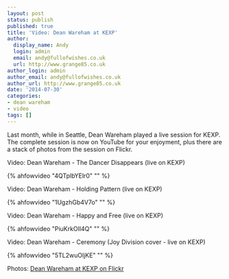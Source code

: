 ```yaml
---
layout: post
status: publish
published: true
title: 'Video: Dean Wareham at KEXP'
author:
  display_name: Andy
  login: admin
  email: andy@fullofwishes.co.uk
  url: http://www.grange85.co.uk
author_login: admin
author_email: andy@fullofwishes.co.uk
author_url: http://www.grange85.co.uk
date: '2014-07-30'
categories:
- dean wareham
- video
tags: []
---
```

<p>Last month, while in Seattle, Dean Wareham played a live session for KEXP. The complete session is now on YouTube for your enjoyment, plus there are a stack of photos from the session on Flickr.</p>
<p>Video: Dean Wareham - The Dancer Disappears (live on KEXP)<br />

{% ahfowvideo "4QTplbYElr0" "" %}

<p>Video: Dean Wareham - Holding Pattern (live on KEXP)<br />

{% ahfowvideo "1UgzhGb4V7o" "" %}

<p>Video: Dean Wareham - Happy and Free (live on KEXP)<br />

{% ahfowvideo "PiuKrkOIl4Q" "" %}

<p>Video: Dean Wareham - Ceremony (Joy Division cover - live on KEXP)<br />

{% ahfowvideo "5TL2wuOljKE" "" %}

<p>Photos: <a href="https://www.flickr.com/photos/kexp/sets/72157645490175794/">Dean Wareham at KEXP on Flickr</a></p>
